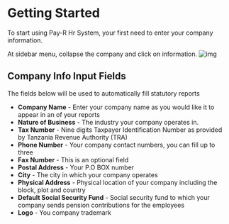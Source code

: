 # Getting Started

To start using Pay-R Hr System, your first need to enter your company information.

At sidebar menu, collapse the company and click on information.
![img](/payr-company-information.png)
## Company Info Input Fields
The fields below will be used to automatically fill statutory reports 

* **Company Name** - Enter your company name as you would like it to appear in an of your reports
* **Nature of Business** - The industry your company operates in.
* **Tax Number** - Nine digits Taxpayer Identification Number as provided by Tanzania Revenue Authority (TRA)
* **Phone Number** - Your company contact numbers, you can fill up to three
* **Fax Number** - This is an optional field
* **Postal Address** - Your P.O BOX number
* **City** - The city in which your company operates
* **Physical Address** - Physical location of your company including the block, plot and country
* **Default Social Security Fund** - Social security fund to which your company sends pension contributions for the employees
* **Logo** - You company trademark
